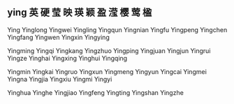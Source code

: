 ying  英 硬 莹 映 瑛 颖 盈 滢 樱 莺 楹 
---

Ying Yinglong Yingwei Yingling Yingqun Yingnian Yingfu Yingpeng Yingchen Yingfang Yingwen Yingxin Yingying 

Yingming Yingqi Yingkang Yingzhuo Yingping Yingjuan Yingjun Yingrui Yingze Yinghai Yingxing Yinghui Yingqing

Yingmin Yingkai Yingruo Yingxun Yingmeng Yingyun Yingcai Yingmei Yingna Yingjia Yingxiu Yingmi Yingyi

Yinghua Yinghe Yingjiao Yingfeng Yingting Yingshan Yingzhe 

